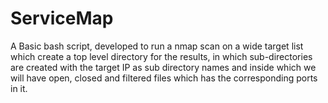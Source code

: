 # ServiceMap

A Basic bash script, developed to run a nmap scan on a wide target list which create a top level directory for the results, in which sub-directories are created with the target IP as sub directory names and inside which we will have open, closed and filtered files which has the corresponding ports in it.
